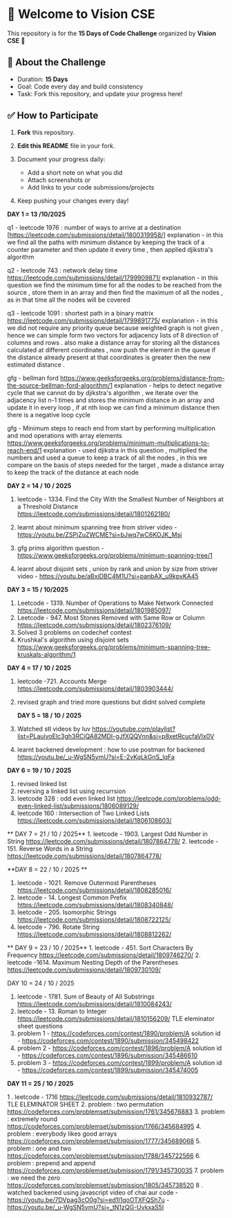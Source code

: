 # 👋 Welcome to Vision CSE  

This repository is for the **15 Days of Code Challenge** organized by **Vision CSE** 🚀  

## 📌 About the Challenge
- Duration: **15 Days**
- Goal: Code every day and build consistency  
- Task: Fork this repository, and update your progress here!  

## ✅ How to Participate
1. **Fork** this repository.  
2. **Edit this README** file in your fork.  
3. Document your progress daily:  
   - Add a short note on what you did  
   - Attach screenshots or  
   - Add links to your code submissions/projects  

4. Keep pushing your changes every day!  

**DAY 1 = 13 /10/2025**

q1 - leetcode 1976 : number of ways to arrive at a destination 
[https://leetcode.com/submissions/detail/1800319958/] 
explanation - in this we find all the paths with minimum distance by keeping the track of a counter parameter and then update it every time , then applied djikstra's algorithm 

q2 - leetcode 743 : network delay time 
https://leetcode.com/submissions/detail/1799909871/
explanation - in this question we find the minimum time for all the nodes to be reached from the source , store them in an array and then find the maximum of all the nodes , as in that time all the nodes will be covered  

q3 - leetcode 1091 : shortest path in a binary matrix 
https://leetcode.com/submissions/detail/1799891775/
explanation -  in this we did not require any priority queue because weighted graph is not given , hence we can simple form two vectors for adjacency lists of 8 direction of columns and rows . also make a distance array for storing all the distances calculated at different coordinates , now push the element in the queue if the distance already present at that coordinates is greater then the new estimated distance .

gfg - bellman ford 
https://www.geeksforgeeks.org/problems/distance-from-the-source-bellman-ford-algorithm/1
explanation - helps to detect negative cycle that we cannot do by djikstra's algorithm , we iterate over the adjacency list n-1 times and stores the minimum distance in an array and update it in every loop , if at nth loop we can find a minimum distance then there is a negative loop cycle    

gfg -  Minimum steps to reach end from start by performing multiplication and mod operations with array elements
https://www.geeksforgeeks.org/problems/minimum-multiplications-to-reach-end/1
explanation - used djikstra in this question , multiplied the numbers and used a queue to keep a track of all the nodes , in this we compare on the basis of steps needed for the target , made a distance array to keep the track of the distance at each node 

**DAY 2 = 14 / 10 / 2025**

1. leetcode - 1334. Find the City With the Smallest Number of Neighbors at a Threshold Distance
https://leetcode.com/submissions/detail/1801262180/

2. learnt about minimum spanning tree from striver video - https://youtu.be/ZSPjZuZWCME?si=bJwq7wC6KOJK_Msi
3. gfg prims algorithm question - https://www.geeksforgeeks.org/problems/minimum-spanning-tree/1
4. learnt about disjoint sets , union by rank and union by size from striver video - https://youtu.be/aBxjDBC4M1U?si=panbAX_u9kpvKA45
   
**DAY 3 = 15 / 10/2025**
1. Leetcode - 1319. Number of Operations to Make Network Connected
    https://leetcode.com/submissions/detail/1801985097/
2. Leetcode - 947. Most Stones Removed with Same Row or Column
    https://leetcode.com/submissions/detail/1802376109/
3. Solved 3 problems on codechef contest
4. Krushkal's algorithm using disjoint sets
   https://www.geeksforgeeks.org/problems/minimum-spanning-tree-kruskals-algorithm/1

  **DAY 4 = 17 / 10 / 2025**
  1. leetcode -721. Accounts Merge
   https://leetcode.com/submissions/detail/1803903444/
2. revised graph and tried more questions but didnt solved complete

   **DAY 5 = 18 / 10 / 2025**
 1. Watched stl videos by luv
   https://youtube.com/playlist?list=PLauivoElc3gh3RCiQA82MDI-gJfXQQVnn&si=p8xetRcucfaVlx0V
 2. learnt backened development : how to use postman for backened
   https://youtu.be/_u-WgSN5ymU?si=E-2vKqLkGnS_lqFa

   **DAY 6 = 19 / 10 / 2025**
   1. revised linked list
   2. reversing a linked list using recurrsion
   3. leetcode 328 : odd even linked list
      https://leetcode.com/problems/odd-even-linked-list/submissions/1806089129/
   4. leetcode 160 : Intersection of Two Linked Lists
      https://leetcode.com/submissions/detail/1806108603/

 ** DAY 7 = 21 / 10 / 2025** 
     1. leetcode - 1903. Largest Odd Number in String
     https://leetcode.com/submissions/detail/1807864778/
     2. leetcode - 151. Reverse Words in a String
     https://leetcode.com/submissions/detail/1807864778/

   **DAY 8 = 22 / 10 / 2025 **
   1. leetcode - 1021. Remove Outermost Parentheses
      https://leetcode.com/submissions/detail/1808285016/
   2. leetcode - 14. Longest Common Prefix
      https://leetcode.com/submissions/detail/1808340848/
   3. leetcode - 205. Isomorphic Strings
      https://leetcode.com/submissions/detail/1808722125/
   4. leetcode - 796. Rotate String
      https://leetcode.com/submissions/detail/1808812262/

   ** DAY 9 = 23 / 10 / 2025**
      1. leetcode - 451. Sort Characters By Frequency
         https://leetcode.com/submissions/detail/1809746270/
      2. leetcode -1614. Maximum Nesting Depth of the Parentheses
         https://leetcode.com/submissions/detail/1809730109/

   DAY 10 = 24 / 10 / 2025 
   1. leetcode - 1781. Sum of Beauty of All Substrings
      https://leetcode.com/submissions/detail/1810084243/
   2. leetcode - 13. Roman to Integer
      https://leetcode.com/submissions/detail/1810156209/
    TLE eleminator sheet questions
   3. problem 1 - https://codeforces.com/contest/1890/problem/A
      solution id - https://codeforces.com/contest/1890/submission/345498422
   4. problem 2 - https://codeforces.com/contest/1896/problem/A
      solution id - https://codeforces.com/contest/1896/submission/345486610
   5. problem 3 - https://codeforces.com/contest/1899/problem/A
      solution id - https://codeforces.com/contest/1899/submission/345474005
      
**DAY 11 = 25 / 10 / 2025**

  1 . leetcode - 1716
      https://leetcode.com/submissions/detail/1810932787/
 TLE ELEMINATOR SHEET
  2. problem : two permutation
     https://codeforces.com/problemset/submission/1761/345676883
  3. problem : extremely round
     https://codeforces.com/problemset/submission/1766/345684995
  4. problem : everybody likes good arrays
     https://codeforces.com/problemset/submission/1777/345689068
  5. problem : one and two
     https://codeforces.com/problemset/submission/1788/345722566
  6. problem : prepend and append
     https://codeforces.com/problemset/submission/1791/345730035
  7. problem : we need the zero
     https://codeforces.com/problemset/submission/1805/345738520
  8 . watched backened using javascript video of chai aur code
      - https://youtu.be/7DVpag3cO0g?si=ed1I1qoOTXFQSh7u
      - https://youtu.be/_u-WgSN5ymU?si=_tN1zQG-UvkxaS5l
